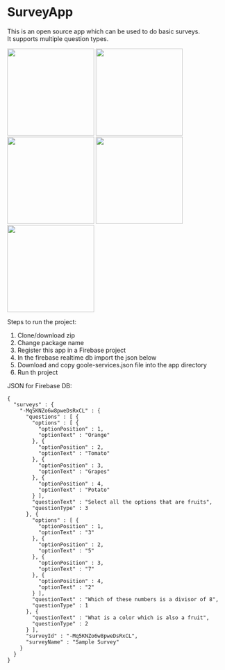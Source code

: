 # SurveyApp

This is an open source app which can be used to do basic surveys. <br>
It supports multiple question types.

<img src="https://user-images.githubusercontent.com/11347648/145403370-1860efba-d359-4929-ba6e-62ccf2e3bf0e.jpg" width="200px"/>  
<img src="https://user-images.githubusercontent.com/11347648/145403449-7b2898df-eac8-4f2a-97bd-2f91baa0d2a2.jpg" width="200px"/> 
<img src="https://user-images.githubusercontent.com/11347648/145404136-ba82e9b5-1f5c-4b49-bc7a-cb113a3c4258.jpg" width="200px"/>
<img src="https://user-images.githubusercontent.com/11347648/145404161-8d1ad731-c52c-4575-928f-b73af5731855.jpg" width="200px"/>
<img src="https://user-images.githubusercontent.com/11347648/145404081-f847c741-0f16-4dbb-b8ab-a4ec4352616a.jpg" width="200px"/>



Steps to run the project:<br>
<ol>
<li> Clone/download zip</li>
<li> Change package name</li>
<li> Register this app in a Firebase project</li>
<li> In the firebase realtime db import the json below</li>
<li> Download and copy goole-services.json file into the app directory</li>
<li> Run th project</li>
</ol>

JSON for Firebase DB:
```
{
  "surveys" : {
    "-Mq5KNZo6w8pweDsRxCL" : {
      "questions" : [ {
        "options" : [ {
          "optionPosition" : 1,
          "optionText" : "Orange"
        }, {
          "optionPosition" : 2,
          "optionText" : "Tomato"
        }, {
          "optionPosition" : 3,
          "optionText" : "Grapes"
        }, {
          "optionPosition" : 4,
          "optionText" : "Potato"
        } ],
        "questionText" : "Select all the options that are fruits",
        "questionType" : 3
      }, {
        "options" : [ {
          "optionPosition" : 1,
          "optionText" : "3"
        }, {
          "optionPosition" : 2,
          "optionText" : "5"
        }, {
          "optionPosition" : 3,
          "optionText" : "7"
        }, {
          "optionPosition" : 4,
          "optionText" : "2"
        } ],
        "questionText" : "Which of these numbers is a divisor of 8",
        "questionType" : 1
      }, {
        "questionText" : "What is a color which is also a fruit",
        "questionType" : 2
      } ],
      "surveyId" : "-Mq5KNZo6w8pweDsRxCL",
      "surveyName" : "Sample Survey"
    }
  }
}
```

